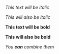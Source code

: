 *This text will be italic* 

_This will also be italic_

**This text will be bold**

__This will also be bold__

_You **can** combine them_